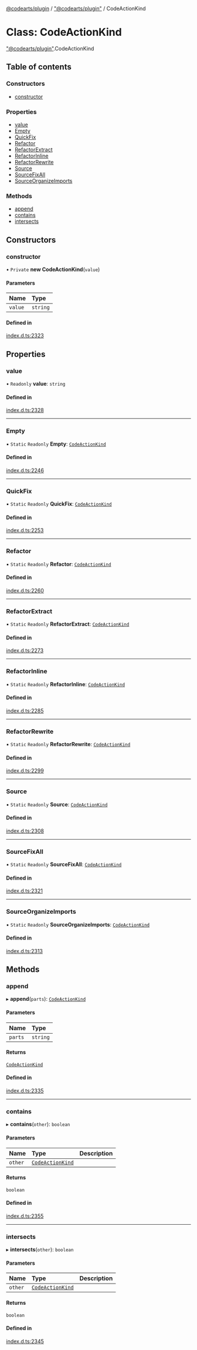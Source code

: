 [@codearts/plugin](../README.md) / ["@codearts/plugin"](../modules/_codearts_plugin_.md) / CodeActionKind

# Class: CodeActionKind

["@codearts/plugin"](../modules/_codearts_plugin_.md).CodeActionKind

## Table of contents

### Constructors

- [constructor](codearts_plugin_.CodeActionKind.md#constructor)

### Properties

- [value](codearts_plugin_.CodeActionKind.md#value)
- [Empty](codearts_plugin_.CodeActionKind.md#empty)
- [QuickFix](codearts_plugin_.CodeActionKind.md#quickfix)
- [Refactor](codearts_plugin_.CodeActionKind.md#refactor)
- [RefactorExtract](codearts_plugin_.CodeActionKind.md#refactorextract)
- [RefactorInline](codearts_plugin_.CodeActionKind.md#refactorinline)
- [RefactorRewrite](codearts_plugin_.CodeActionKind.md#refactorrewrite)
- [Source](codearts_plugin_.CodeActionKind.md#source)
- [SourceFixAll](codearts_plugin_.CodeActionKind.md#sourcefixall)
- [SourceOrganizeImports](codearts_plugin_.CodeActionKind.md#sourceorganizeimports)

### Methods

- [append](codearts_plugin_.CodeActionKind.md#append)
- [contains](codearts_plugin_.CodeActionKind.md#contains)
- [intersects](codearts_plugin_.CodeActionKind.md#intersects)

## Constructors

### constructor

• `Private` **new CodeActionKind**(`value`)

#### Parameters

| Name | Type |
| :------ | :------ |
| `value` | `string` |

#### Defined in

[index.d.ts:2323](https://github.com/huaweicloud/cloudide-plugin-api/blob/203b986/index.d.ts#L2323)

## Properties

### value

• `Readonly` **value**: `string`

#### Defined in

[index.d.ts:2328](https://github.com/huaweicloud/cloudide-plugin-api/blob/203b986/index.d.ts#L2328)

___

### Empty

▪ `Static` `Readonly` **Empty**: [`CodeActionKind`](codearts_plugin_.CodeActionKind.md)

#### Defined in

[index.d.ts:2246](https://github.com/huaweicloud/cloudide-plugin-api/blob/203b986/index.d.ts#L2246)

___

### QuickFix

▪ `Static` `Readonly` **QuickFix**: [`CodeActionKind`](codearts_plugin_.CodeActionKind.md)

#### Defined in

[index.d.ts:2253](https://github.com/huaweicloud/cloudide-plugin-api/blob/203b986/index.d.ts#L2253)

___

### Refactor

▪ `Static` `Readonly` **Refactor**: [`CodeActionKind`](codearts_plugin_.CodeActionKind.md)

#### Defined in

[index.d.ts:2260](https://github.com/huaweicloud/cloudide-plugin-api/blob/203b986/index.d.ts#L2260)

___

### RefactorExtract

▪ `Static` `Readonly` **RefactorExtract**: [`CodeActionKind`](codearts_plugin_.CodeActionKind.md)

#### Defined in

[index.d.ts:2273](https://github.com/huaweicloud/cloudide-plugin-api/blob/203b986/index.d.ts#L2273)

___

### RefactorInline

▪ `Static` `Readonly` **RefactorInline**: [`CodeActionKind`](codearts_plugin_.CodeActionKind.md)

#### Defined in

[index.d.ts:2285](https://github.com/huaweicloud/cloudide-plugin-api/blob/203b986/index.d.ts#L2285)

___

### RefactorRewrite

▪ `Static` `Readonly` **RefactorRewrite**: [`CodeActionKind`](codearts_plugin_.CodeActionKind.md)

#### Defined in

[index.d.ts:2299](https://github.com/huaweicloud/cloudide-plugin-api/blob/203b986/index.d.ts#L2299)

___

### Source

▪ `Static` `Readonly` **Source**: [`CodeActionKind`](codearts_plugin_.CodeActionKind.md)

#### Defined in

[index.d.ts:2308](https://github.com/huaweicloud/cloudide-plugin-api/blob/203b986/index.d.ts#L2308)

___

### SourceFixAll

▪ `Static` `Readonly` **SourceFixAll**: [`CodeActionKind`](codearts_plugin_.CodeActionKind.md)

#### Defined in

[index.d.ts:2321](https://github.com/huaweicloud/cloudide-plugin-api/blob/203b986/index.d.ts#L2321)

___

### SourceOrganizeImports

▪ `Static` `Readonly` **SourceOrganizeImports**: [`CodeActionKind`](codearts_plugin_.CodeActionKind.md)

#### Defined in

[index.d.ts:2313](https://github.com/huaweicloud/cloudide-plugin-api/blob/203b986/index.d.ts#L2313)

## Methods

### append

▸ **append**(`parts`): [`CodeActionKind`](codearts_plugin_.CodeActionKind.md)

#### Parameters

| Name | Type |
| :------ | :------ |
| `parts` | `string` |

#### Returns

[`CodeActionKind`](codearts_plugin_.CodeActionKind.md)

#### Defined in

[index.d.ts:2335](https://github.com/huaweicloud/cloudide-plugin-api/blob/203b986/index.d.ts#L2335)

___

### contains

▸ **contains**(`other`): `boolean`

#### Parameters

| Name | Type | Description |
| :------ | :------ | :------ |
| `other` | [`CodeActionKind`](codearts_plugin_.CodeActionKind.md) |  |

#### Returns

`boolean`

#### Defined in

[index.d.ts:2355](https://github.com/huaweicloud/cloudide-plugin-api/blob/203b986/index.d.ts#L2355)

___

### intersects

▸ **intersects**(`other`): `boolean`

#### Parameters

| Name | Type | Description |
| :------ | :------ | :------ |
| `other` | [`CodeActionKind`](codearts_plugin_.CodeActionKind.md) |  |

#### Returns

`boolean`

#### Defined in

[index.d.ts:2345](https://github.com/huaweicloud/cloudide-plugin-api/blob/203b986/index.d.ts#L2345)
